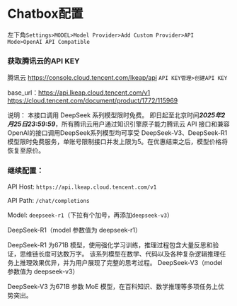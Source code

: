 # Chatbox配置

左下角`Settings>MODEL>Model Provider>Add Custom Provider>API Mode>OpenAI API Compatible`


### 获取腾讯云的API KEY
腾讯云
https://console.cloud.tencent.com/lkeap/api
`API KEY管理>创建API KEY`


base_url：https://api.lkeap.cloud.tencent.com/v1
https://cloud.tencent.com/document/product/1772/115969

说明：
本接口调用 DeepSeek 系列模型限时免费。
即日起至北京时间***2025年2月25日23:59:59***，所有腾讯云用户通过知识引擎原子能力腾讯云 API 接口和兼容 OpenAI的接口调用DeepSeek系列模型均可享受 DeepSeek-V3、DeepSeek-R1 模型限时免费服务，单账号限制接口并发上限为5。在优惠结束之后，模型价格将恢复至原价。

### 继续配置：

API Host: `https://api.lkeap.cloud.tencent.com/v1`

API Path: `/chat/completions`

Model: `deepseek-r1`（下拉有个加号，再添加`deepseek-v3`）

DeepSeek-R1（model 参数值为 deepseek-r1）

DeepSeek-R1 为671B 模型，使用强化学习训练，推理过程包含大量反思和验证，思维链长度可达数万字。 该系列模型在数学、代码以及各种复杂逻辑推理任务上推理效果优异，并为用户展现了完整的思考过程。
DeepSeek-V3（model 参数值为 deepseek-v3）

DeepSeek-V3 为671B 参数 MoE 模型，在百科知识、数学推理等多项任务上优势突出。

